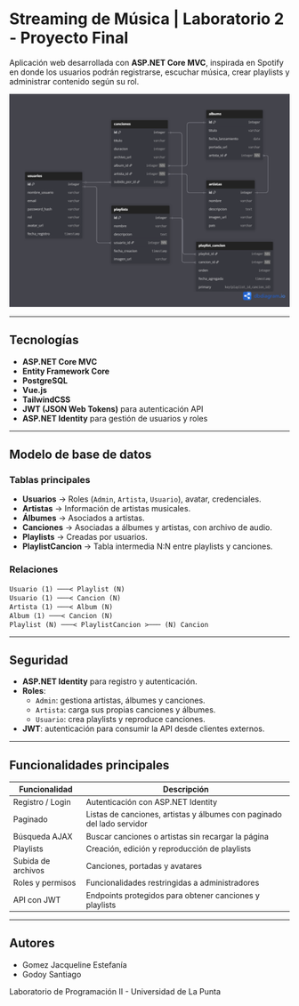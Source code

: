# Streaming de Música | Laboratorio 2 - Proyecto Final

Aplicación web desarrollada con **ASP.NET Core MVC**, inspirada en Spotify en donde los usuarios podrán registrarse, escuchar música, crear playlists y administrar contenido según su rol.

![diagrama-bd.png](diagrama-bd.png)

---

## Tecnologías

- **ASP.NET Core MVC**
- **Entity Framework Core**
- **PostgreSQL**
- **Vue.js**
- **TailwindCSS**
- **JWT (JSON Web Tokens)** para autenticación API
- **ASP.NET Identity** para gestión de usuarios y roles

---

## Modelo de base de datos

### Tablas principales

- **Usuarios** → Roles (`Admin`, `Artista`, `Usuario`), avatar, credenciales.
- **Artistas** → Información de artistas musicales.
- **Álbumes** → Asociados a artistas.
- **Canciones** → Asociadas a álbumes y artistas, con archivo de audio.
- **Playlists** → Creadas por usuarios.
- **PlaylistCancion** → Tabla intermedia N:N entre playlists y canciones.

### Relaciones

```
Usuario (1) ───< Playlist (N)
Usuario (1) ───< Cancion (N)
Artista (1) ───< Album (N)
Album (1) ───< Cancion (N)
Playlist (N) ───< PlaylistCancion >─── (N) Cancion
```

---

## Seguridad

- **ASP.NET Identity** para registro y autenticación.
- **Roles**:
  - `Admin`: gestiona artistas, álbumes y canciones.
  - `Artista`: carga sus propias canciones y álbumes.
  - `Usuario`: crea playlists y reproduce canciones.
- **JWT**: autenticación para consumir la API desde clientes externos.

---

## Funcionalidades principales

| Funcionalidad      | Descripción                                                            |
| ------------------ | ---------------------------------------------------------------------- |
| Registro / Login   | Autenticación con ASP.NET Identity                                     |
| Paginado           | Listas de canciones, artistas y álbumes con paginado del lado servidor |
| Búsqueda AJAX      | Buscar canciones o artistas sin recargar la página                     |
| Playlists          | Creación, edición y reproducción de playlists                          |
| Subida de archivos | Canciones, portadas y avatares                                         |
| Roles y permisos   | Funcionalidades restringidas a administradores                         |
| API con JWT        | Endpoints protegidos para obtener canciones y playlists                |

---

## Autores

- Gomez Jacqueline Estefanía
- Godoy Santiago

Laboratorio de Programación II - Universidad de La Punta
